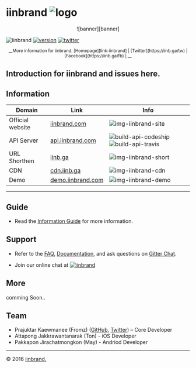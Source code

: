 # iinbrand ![logo][logo]

<p align="center">
![banner][banner]
</p>

<p align="center">

![iinbrand][img-iinbrand-docs]
[![version][img-version-docs]][link-repo-docs]
[![twitter][img-twitter]][link-twitter]

</p>


<p align="center">
<sup>
__More information for iinbrand. [Homepage][link-iinbrand] | [Twitter](https://iinb.ga/tw) | [Facebook](https://iinb.ga/fb) | __
</sup>
</p>


Introduction for iinbrand and issues here.
----

## Information

Domain | Link | Info
------- | ---------------- | ---------- | 
Official website  |[iinbrand.com][url-iinbrand] | ![img-iinbrand-site]
API Server | [api.iinbrand.com][url-api] | ![build-api-codeship] ![build-api-travis]
URL Shorthen  | [iinb.ga][url-short] | ![img-iinbrand-short]
CDN | [cdn.iinb.ga][url-cdn] | ![img-iinbrand-cdn]
Demo | [demo.iinbrand.com][url-demo] | ![img-iinbrand-demo]

---

## Guide

- Read the [Information Guide][link-info] for more information.

## Support

- Refer to the [FAQ][link-faq], [Documentation][link-docs], and ask questions on  [Gitter Chat](https://gitter.im/iinbrand).

- Join our online chat at [![iinbrand](https://img.shields.io/gitter/room/iinbrand/iinbrand.svg?style=flat)](https://gitter.im/iinbrand)

## More

comming Soon..

## Team

- Prajuktar Kaewmanee (Fromz) ([GitHub](http://github.com/pkfrom), [Twitter](http://twitter.com/pkfrom)) – Core Developer
- Attapong Jakkrawantanarak (Ton) - iOS Developer
- Pakkapon Jirachatmongkon (May) - Andriod Developer

---
© 2016 [iinbrand.][link-iinbrand]


[link-docs]: #
[link-faq]: #
[link-info]: #
[link-iinbrand]: https://iinbrand.com
[link-repo-docs]: https://github.com/iinbrand/docs
[link-travis]: https://travis-ci.org/iinbrand/iinbrand
[link-twitter]: https://twitter.com/intent/follow?ref_src=twsrc%5Etfw&region=follow_link&screen_name=iinbrand&tw_p=followbutton
[link-about]: http://about.iinbrand.com
[link-docs]: http://docs.iinbrand.com

[url-iinbrand]: https://iinbrand.com
[url-api]: https://api.iinbrand.comt
[url-doc]: http://docs.iinbrand.com
[url-short]: https://iinb.ga
[url-cdn]: https://cdn.iinbrand.com
[url-demo]: http://demo.iinbrand.com

[build-api-codeship]: https://codeship.com/projects/2c072e30-9589-0133-9335-4a53072d6648/status?branch=master
[build-api-travis]: https://travis-ci.com/pkfrom/api-server.svg?token=CKNmmWMzvESXkb4Jy7Kp&branch=master

[logo]: https://cdn.iinb.ga/img/logo/logox32.svg "Logo"
[banner]: https://cdn.iinb.ga/img/logo/logox120.svg#center "Logo banner"

[img-version-docs]: https://img.shields.io/github/tag/iinbrand/docs.svg?style=flat&label=version
[img-iinbrand-about]: https://img.shields.io/badge/iinbrand-about-1ab691.svg?style=flat
[img-iinbrand-docs]: https://img.shields.io/badge/iinbrand-docs-1ab691.svg?style=flat
[img-iinbrand-site]: https://img.shields.io/badge/iinbrand-site-1ab691.svg?style=flat
[img-iinbrand-demo]: https://img.shields.io/badge/iinbrand-demo-1ab691.svg?style=flat
[img-iinbrand-api]: https://img.shields.io/badge/iinbrand-api-1ab691.svg?style=flat
[img-iinbrand-cdn]: https://img.shields.io/badge/iinbrand-cdn-1ab691.svg?style=flat
[img-iinbrand-short]: https://img.shields.io/badge/iinbrand-short-1ab691.svg?style=flat
[img-travis]: https://travis-ci.org/iinbrand/iinbrand.svg?branch=gh-pages
[img-twitter]: https://img.shields.io/twitter/follow/iinbrand.svg?style=social





